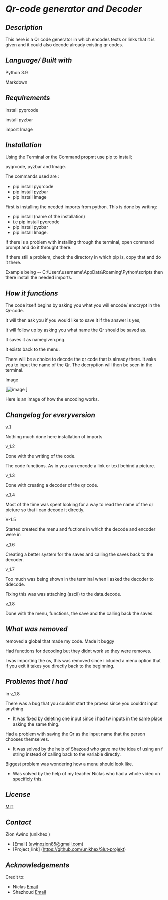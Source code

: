 # *Qr-code generator and Decoder*

## *Description*

This here is a Qr code generator in which encodes texts or links that it is given and it could also decode already existing qr codes.

## *Language/ Built with*

Python 3.9

Markdown

## *Requirements*

install pyqrcode

install pyzbar

import Image

## *Installation*

Using the Terminal or the Command propmt use pip to install;

 pyqrcode, pyzbar and Image.

The commands used are :

- pip install pyqrcode
- pip install pyzbar
- pip install Image

 First is installing the needed imports from python.
 This is done by writing:

- pip install (name of  the installation)
- i.e pip install pyqrcode
- pip install pyzbar
- pip install Image.

If there is a problem with installing through the terminal,
 open command prompt and do it throught there.

 If there still a problem, check the directory in which pip is, copy that and do it there.

 Example being -- C:\Users\username\AppData\Roaming\Python\scripts
 then there install the needed imports.

## *How it functions*

The code itself  begins by asking you what you will encode/ enccrypt in the Qr-code.

It will then ask you if you would like to save it if the answer is yes,

It will follow up by asking you what name the Qr should be saved as.

It saves it as namegiven.png.

It exists back to the menu.

There will be a choice to decode the qr code that is already there. It asks you to input the name of the Qr. The decryption will then be seen in the terminal.

Image 

[![image](https://user-images.githubusercontent.com/95760773/168820606-41ef7d5e-cf0c-4fbf-936f-1f780e57b17b.png)
]

Here is an image of how the encoding works.



## *Changelog for everyversion*

v_1

Nothing much done here
installation of imports

v_1.2

Done with the writing of the code.

The code functions. As in you can encode a link or text behind a picture.

v_1.3

Done with creating a decoder of the qr code.

v_1.4

Most of the time was spent looking for a way to read the name of the qr picture so that i can decode it directly.

V-1.5

Started created the menu and fuctions in which the decode and encoder were in

v_1.6

Creating a better system for the saves and calling the saves back to the decoder.

v_1.7

Too much was being shown in the terminal when i asked the decoder to ddecode.

Fixing this was was attaching (ascii) to the data.decode.

v_1.8

Done with the menu, functions, the save and the calling back the saves.

## *What was removed*

removed a global that made my code. Made it buggy

Had functions for decoding but they didnt work so they were removes.

I was importing the os, this was removed since i icluded a menu option that if you exit it takes you directly back to the beginning.

## *Problems that I had*

in v_1.8

There was a bug that you couldnt start the proess since you couldnt input anything.

- It was fixed by deleting one input since  i had tw inputs in the same place asking the same thing.

Had a problem with saving the Qr as the input name that the person chooses themselves.

- It was solved by the help of Shazoud who gave me the idea of using an f string instead of calling back to the variable directly.

Biggest problem was wondering how a menu should look like.

- Was solved by the help of my teacher Niclas who had a whole video on specificly this.

## *License*

[MIT](https://choosealicense.com/licenses/mit/)

## *Contact*

Zion Awino (unikhex )

- [Email] (awinozion85@gmail.com)
- [Project_link] (<https://github.com/unikhex/Slut-projekt>)

## *Acknowledgements*

Credit to:

- Niclas
[Email](niclas.lund@ga.ntig.se)
- Shazhoud
[Email](shahzod.ravshanov@elev.ga.ntig.se )

